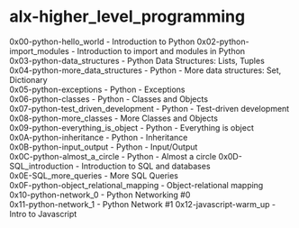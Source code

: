 # alx-higher_level_programming
0x00-python-hello_world - Introduction to Python
0x02-python-import_modules - 
Introduction to import and modules in Python  
0x03-python-data_structures - 
Python Data Structures: Lists, Tuples  
0x04-python-more_data_structures - 
Python - More data structures: Set, Dictionary  
0x05-python-exceptions - 
Python - Exceptions  
0x06-python-classes - 
Python - Classes and Objects  
0x07-python-test_driven_development - 
Python - Test-driven development  
0x08-python-more_classes - 
More Classes and Objects  
0x09-python-everything_is_object - Python - Everything is object  
0x0A-python-inheritance - Python - Inheritance  
0x0B-python-input_output - Python - Input/Output  
0x0C-python-almost_a_circle - Python - Almost a circle 
0x0D-SQL_introduction - Introduction to SQL and databases  
0x0E-SQL_more_queries - More SQL Queries  
0x0F-python-object_relational_mapping - Object-relational mapping  
0x10-python-network_0 - Python Networking #0  
0x11-python-network_1 - Python Network #1
0x12-javascript-warm_up - Intro to Javascript
